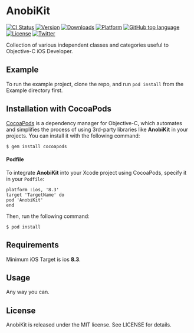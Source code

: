 # AnobiKit

[![CI Status](http://img.shields.io/travis/Anobisoft/AnobiKit.svg?style=flat)](https://travis-ci.org/Anobisoft/AnobiKit)
[![Version](https://img.shields.io/cocoapods/v/AnobiKit.svg?style=flat)](http://cocoapods.org/pods/AnobiKit)
[![Downloads](https://img.shields.io/cocoapods/dt/AnobiKit.svg)](http://cocoapods.org/pods/AnobiKit)
[![Platform](https://img.shields.io/cocoapods/p/AnobiKit.svg?style=flat)](http://cocoapods.org/pods/AnobiKit)
[![GitHub top language](https://img.shields.io/github/languages/top/Anobisoft/AnobiKit.svg)](https://github.com/Anobisoft/AnobiKit)
[![License](https://img.shields.io/cocoapods/l/AnobiKit.svg?style=flat)](http://cocoapods.org/pods/AnobiKit)
[![Twitter](https://img.shields.io/badge/twitter-@Anobisoft-blue.svg?style=flat)](http://twitter.com/Anobisoft)

Collection of various independent classes and categories useful to Objective-C iOS Developer.

## Example

To run the example project, clone the repo, and run `pod install` from the Example directory first.

## Installation with CocoaPods
[CocoaPods](http://cocoapods.org/) is a dependency manager for Objective-C, which automates and simplifies the process of using 3rd-party libraries like **AnobiKit** in your projects. You can install it with the following command:
```
$ gem install cocoapods
```
#### Podfile
To integrate **AnobiKit** into your Xcode project using CocoaPods, specify it in your `Podfile`:

```
platform :ios, '8.3'
target 'TargetName' do
pod 'AnobiKit'
end
```
Then, run the following command:
```
$ pod install
```
## Requirements
Minimum iOS Target is ios **8.3**.

## Usage
Any way you can.

## License
AnobiKit is released under the MIT license. See LICENSE for details.
